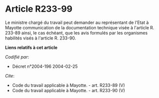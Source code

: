 # Article R233-99

Le ministre chargé du travail peut demander au représentant de l'Etat à Mayotte communication de la documentation technique
visée à l'article R. 233-89 ainsi, le cas échéant, que les avis formulés par les organismes habilités visés à l'article R.
233-90.

**Liens relatifs à cet article**

_Codifié par_:

  - Décret n°2004-196 2004-02-25

_Cite_:

  - Code du travail applicable à Mayotte. - art. R233-89 (V)
  - Code du travail applicable à Mayotte. - art. R233-90 (V)
